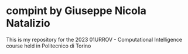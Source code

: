 # compint by Giuseppe Nicola Natalizio
This is my repository for the 2023 01URROV - Computational Intelligence course held in Politecnico di Torino
